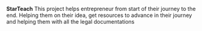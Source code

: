 **StarTeach**
This project helps entrepreneur from start of their journey to the end. Helping them on their idea, get resources to advance in their journey and helping them with all the legal documentations

